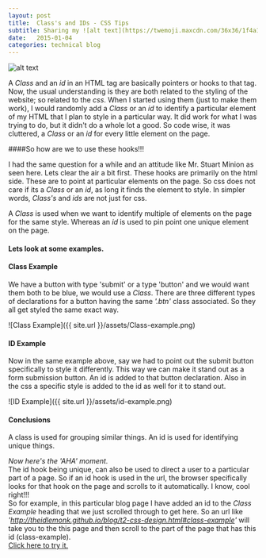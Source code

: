 ```yaml
---
layout: post
title:  Class's and IDs - CSS Tips
subtitle: Sharing my ![alt text](https://twemoji.maxcdn.com/36x36/1f4a1.png "eureka") moment about classes and IDs.
date:   2015-01-04
categories: technical blog
---
```


![alt text](https://merrilanil.files.wordpress.com/2014/04/curious-minion-icon.png?w=620 "minion")
        
A *Class* and an *id* in an HTML tag are basically pointers or hooks to that tag. Now, the usual understanding is they are both related to the styling of the website; so related to the *css*. When I started using them (just to make them work), I would randomly add a *Class* or an *id* to identify a particular element of my HTML that I plan to style in a particular way. It did work for what I was trying to do, but it didn't do a whole lot a good. So code wise, it was cluttered, a *Class* or an *id* for every little element on the page.  
        

####So how are we to use these hooks!!!
        
I had the same question for a while and an attitude like Mr. Stuart Minion as seen here. Lets clear the air a bit first. These hooks are primarily on the html side. These are to point at particular elements on the page. So css does not care if its a *Class* or an *id*, as long it finds the element to style. In simpler words, *Class's* and *ids* are not just for css.
        
        
A *Class* is used when we want to identify multiple of elements on the page for the same style. Whereas an *id* is used to pin point one unique element on the page.
        

#### Lets look at some examples. 

#### Class Example  

We have a button with type 'submit' or a type 'button' and we would want them both to be blue, we would use a *Class*. There are three different types of declarations for a button having the same *'.btn'* class associated. So they all get styled the same exact way.
        
![Class Example]({{ site.url }}/assets/Class-example.png)

#### ID Example
Now in the same example above, say we had to point out the submit button specifically to style it differently. This way we can make it stand out as a form submission button. An id is added to that button declaration. Also in the css a specific style is added to the id as well for it to stand out.


![ID Example]({{ site.url }}/assets/id-example.png)

#### Conclusions

A class is used for grouping similar things. An id is used for identifying unique things.



*Now here's the 'AHA' moment.*<br>
The id hook being unique, can also be used to direct a user to a particular part of a page. So if an id hook is used in the url, the browser specifically looks for that hook on the page and scrolls to it automatically. I know, cool right!!! <br>
So for example, in this particular blog page I have added an id to the *Class Example* heading that we just scrolled through to get here. So an url like *'http://theidlemonk.github.io/blog/t2-css-design.html#class-example'* will take you to the this page and then scroll to the part of the page that has this id (class-example). <br>[Click here to try it.](#class-example)       
        
      